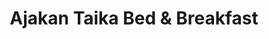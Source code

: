 ---
title: Ajakan Taika Bed & Breakfast
ruka: ye
ravintola: ye
elamys: ye
palvelu: ye
aktiviteetti: ye
rentoutuminen: ye
slug: https://www.ajakantaika.fi/
update: 2022-03-28-18:55
kuvaus: Täällä talon väki valmistaa upeita annoksia ja aamupaloja paikallisista raaka-aineista sesonkien mukaan. Tule maistamaan todellista lähiruokaa.
products: Porojen ruokinta, Poroajelu, Pilkkisafari, Lumikenkäretki, Eläinten ruokintaa, Kalastusretki lähiympäristöön, patikkaretki lähivaaralle, melontaretki, sauna, kuppausta, savihoitoja, shihatsu hierontaa
image01: ../images/Ajakka.jpg
---